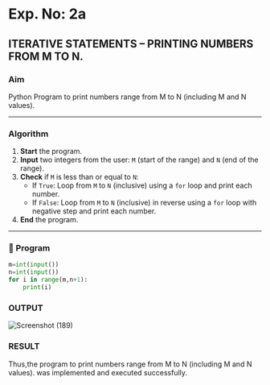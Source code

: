# Exp. No: 2a  
## ITERATIVE STATEMENTS – PRINTING NUMBERS FROM M TO N.

###  Aim
Python Program to print numbers  range from M to N (including M and N values).

---

###  Algorithm

1. **Start** the program.
2. **Input** two integers from the user: `M` (start of the range) and `N` (end of the range).
3. **Check** if `M` is less than or equal to `N`:
   - If `True`: Loop from `M` to `N` (inclusive) using a `for` loop and print each number.
   - If `False`: Loop from `M` to `N` (inclusive) in reverse using a `for` loop with negative step and print each number.
4. **End** the program.

---

### 🧾 Program

```python
m=int(input())
n=int(input())
for i in range(m,n+1):
    print(i)


```
### OUTPUT

![Screenshot (189)](https://github.com/user-attachments/assets/94011996-f6b2-48cc-9ab4-28059ae0293c)


### RESULT

Thus,the program to print numbers  range from M to N (including M and N values). was implemented and executed successfully.



